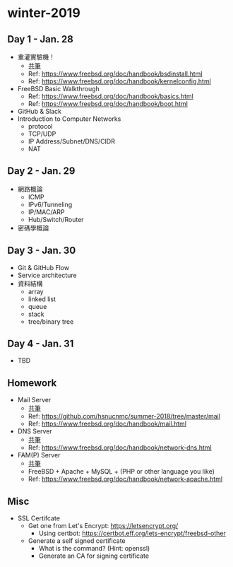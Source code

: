 # winter-2019
## Day 1 - Jan. 28
- 重灌實驗機！
  - [共筆](INSTALL_FREEBSD.md)
  - Ref: https://www.freebsd.org/doc/handbook/bsdinstall.html
  - Ref: https://www.freebsd.org/doc/handbook/kernelconfig.html
- FreeBSD Basic Walkthrough
  - Ref: https://www.freebsd.org/doc/handbook/basics.html
  - Ref: https://www.freebsd.org/doc/handbook/boot.html
- GitHub & Slack
- Introduction to Computer Networks
  - protocol
  - TCP/UDP
  - IP Address/Subnet/DNS/CIDR
  - NAT

## Day 2 - Jan. 29
- 網路概論
  - ICMP
  - IPv6/Tunneling
  - IP/MAC/ARP
  - Hub/Switch/Router
- 密碼學概論

## Day 3 - Jan. 30
- Git & GitHub Flow
- Service architecture
- 資料結構
  - array
  - linked list
  - queue
  - stack
  - tree/binary tree

## Day 4 - Jan. 31
- TBD

## Homework
- Mail Server
  - [共筆](MAIL_SERVER.md)
  - Ref: https://github.com/hsnucnmc/summer-2018/tree/master/mail
  - Ref: https://www.freebsd.org/doc/handbook/mail.html
- DNS Server
  - [共筆](DNS_SERVER.md)
  - Ref: https://www.freebsd.org/doc/handbook/network-dns.html
- FAM(P) Server
  - [共筆](WEB_SERVER.md)
  - FreeBSD + Apache + MySQL + (PHP or other language you like)
  - Ref: https://www.freebsd.org/doc/handbook/network-apache.html
  
## Misc
- SSL Certifcate
  - Get one from Let's Encrypt: https://letsencrypt.org/
    - Using certbot: https://certbot.eff.org/lets-encrypt/freebsd-other
  - Generate a self signed certificate
    - What is the command? (Hint: openssl)
    - Generate an CA for signing certificate

